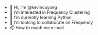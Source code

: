 - 👋 Hi, I’m @kevincuyang
- 👀 I’m interested in Frequency Clustering
- 🌱 I’m currently learning Python
- 💞️ I’m looking to collaborate on Frequency
- 📫 How to reach me e-mail

<!---
kevincuyang/kevincuyang is a ✨ special ✨ repository because its `README.md` (this file) appears on your GitHub profile.
You can click the Preview link to take a look at your changes.
--->
